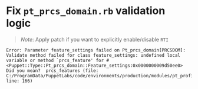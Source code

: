 # Fix `pt_prcs_domain.rb` validation logic

> _Note_:  Apply patch if you want to explicitly enable/disable `RTI`

```
Error: Parameter feature_settings failed on Pt_prcs_domain[PRCSDOM]: Validate method failed for class feature_settings: undefined local variable or method `prcs_feature' for #<Puppet::Type::Pt_prcs_domain::Feature_settings:0x0000000009d50ee0>
Did you mean?  prcs_features (file: C:/ProgramData/PuppetLabs/code/environments/production/modules/pt_profile/manifests/pt_prcs.pp, line: 166)
```